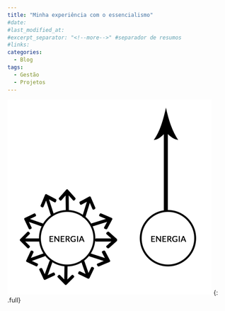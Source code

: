 ```yaml
---
title: "Minha experiência com o essencialismo"
#date:
#last_modified_at:
#excerpt_separator: "<!--more-->" #separador de resumos
#links:
categories:
  - Blog
tags:
  - Gestão
  - Projetos
---
```


![Essencialismo](/assets/images/energia.png)
{: .full}
